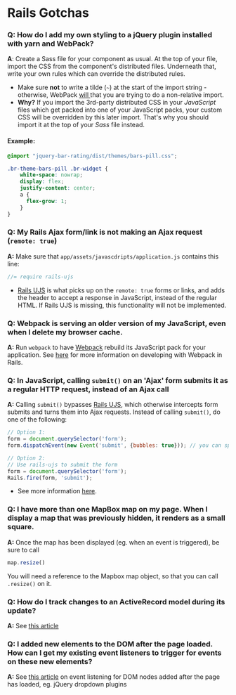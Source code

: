 # Rails Gotchas
### Q: How do I add my own styling to a jQuery plugin installed with yarn and WebPack?
**A**: Create a Sass file for your component as usual. At the top of your file, import the CSS from the component's distributed files. Underneath that, write your own rules which can override the distributed rules.

* Make sure **not** to write a tilde (`~`) at the start of the import string - otherwise, WebPack [will ](https://github.com/webpack-contrib/sass-loader#resolving-import-at-rules) that you are trying to do a non-relative import.
* **Why?** If you import the 3rd-party distributed CSS in your *JavaScript* files which get packed into one of your JavaScript packs, your custom CSS will be overridden by this later import. That's why you should import it at the top of your *Sass* file instead.

#### Example:

```scss
@import "jquery-bar-rating/dist/themes/bars-pill.css";

.br-theme-bars-pill .br-widget {
    white-space: nowrap;
    display: flex;
    justify-content: center;
    a {
      flex-grow: 1;
    }
}
```

### Q: My Rails Ajax form/link is not making an Ajax request (`remote: true`)
**A:** Make sure that `app/assets/javascdripts/application.js` contains this line:

```javascript
//= require rails-ujs
```
* [Rails UJS](https://github.com/rails/jquery-ujs) is what picks up on the `remote: true` forms or links, and adds the header to accept a response in JavaScript, instead of the regular HTML. If Rails UJS is missing, this functionality will not be implemented.

### Q: Webpack is serving an older version of my JavaScript, even when I delete my browser cache.
**A:** Run `webpack` to have [Webpack](https://webpack.js.org/) rebuild its JavaScript pack for your application. See [here](https://github.com/rails/webpacker#development) for more information on developing with Webpack in Rails.

### Q: In JavaScript, calling `submit()` on an 'Ajax' form submits it as a regular HTTP request, instead of an Ajax call
**A:** Calling `submit()` bypasses [Rails UJS](https://github.com/rails/jquery-ujs), which otherwise intercepts form submits and turns them into Ajax requests. Instead of calling `submit()`, do one of the following:
```javascript
// Option 1:
form = document.querySelector('form');
form.dispatchEvent(new Event('submit', {bubbles: true})); // you can specify more options in `Event()` for reliability across different browsers.

// Option 2:
// Use rails-ujs to submit the form
form = document.querySelector('form');
Rails.fire(form, 'submit');
```
* See more information [here](https://github.com/rails/rails/issues/29546#issuecomment-313981539).

### Q: I have more than one MapBox map on my page. When I display a map that was previously hidden, it renders as a small square.
**A:** Once the map has been displayed (eg. when an event is triggered), be sure to call
```javascript
map.resize()
```
You will need a reference to the Mapbox map object, so that you can call `.resize()` on it.

### Q: How do I track changes to an ActiveRecord model during its update?
**A:** See [this article](http://ruby-journal.com/how-to-track-changes-with-after-callbacks-in-rails-3-or-newer/)

### Q: I added new elements to the DOM after the page loaded. How can I get my existing event listeners to trigger for events on these new elements?
**A:** See [this article](https://davidwalsh.name/event-delegate) on event listening for DOM nodes added after the page has loaded, eg. jQuery dropdown plugins 